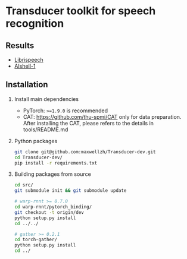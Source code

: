 # Transducer toolkit for speech recognition

## Results

- [Librispeech](egs/libri)
- [AIshell-1](egs/aishell)

## Installation

1. Install main dependencies
   - PyTorch: `>=1.9.0` is recommended
   - CAT: https://github.com/thu-spmi/CAT only for data preparation. After installing the CAT, please refers to the details in tools/README.md 

2. Python packages

   ```bash
   git clone git@github.com:maxwellzh/Transducer-dev.git
   cd Transducer-dev/
   pip install -r requirements.txt
   ```

3. Building packages from source

   ```bash
   cd src/
   git submodule init && git submodule update
   
   # warp-rnnt >= 0.7.0
   cd warp-rnnt/pytorch_binding/
   git checkout -t origin/dev
   python setup.py install
   cd ../../
   
   # gather >= 0.2.1
   cd torch-gather/
   python setup.py install
   cd ../
   ```

